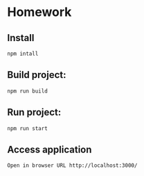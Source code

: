# Homework

## Install

    npm intall

## Build project:
    
    npm run build
    
## Run project:

    npm run start

## Access application

    Open in browser URL http://localhost:3000/
